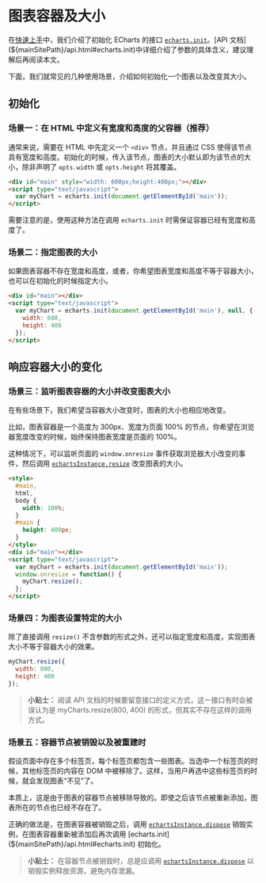 # 图表容器及大小

在[快速上手](./basics_configuration)中，我们介绍了初始化 ECharts 的接口 [`echarts.init`](${mainSitePath}/api.html#echarts.init)。[API 文档](${mainSitePath}/api.html#echarts.init)中详细介绍了参数的具体含义，建议理解后再阅读本文。

下面，我们就常见的几种使用场景，介绍如何初始化一个图表以及改变其大小。

## 初始化

### 场景一：在 HTML 中定义有宽度和高度的父容器（推荐）

通常来说，需要在 HTML 中先定义一个 `<div>` 节点，并且通过 CSS 使得该节点具有宽度和高度。初始化的时候，传入该节点，图表的大小默认即为该节点的大小，除非声明了 `opts.width` 或 `opts.height` 将其覆盖。

```html
<div id="main" style="width: 600px;height:400px;"></div>
<script type="text/javascript">
  var myChart = echarts.init(document.getElementById('main'));
</script>
```

需要注意的是，使用这种方法在调用 `echarts.init` 时需保证容器已经有宽度和高度了。

### 场景二：指定图表的大小

如果图表容器不存在宽度和高度，或者，你希望图表宽度和高度不等于容器大小，也可以在初始化的时候指定大小。

```html
<div id="main"></div>
<script type="text/javascript">
  var myChart = echarts.init(document.getElementById('main'), null, {
    width: 600,
    height: 400
  });
</script>
```

## 响应容器大小的变化

### 场景三：监听图表容器的大小并改变图表大小

在有些场景下，我们希望当容器大小改变时，图表的大小也相应地改变。

比如，图表容器是一个高度为 300px、宽度为页面 100% 的节点，你希望在浏览器宽度改变的时候，始终保持图表宽度是页面的 100%。

这种情况下，可以监听页面的 `window.onresize` 事件获取浏览器大小改变的事件，然后调用 [`echartsInstance.resize`](${mainSitePath}api.html#echartsInstance.resize) 改变图表的大小。

```html
<style>
  #main,
  html,
  body {
    width: 100%;
  }
  #main {
    height: 400px;
  }
</style>
<div id="main"></div>
<script type="text/javascript">
  var myChart = echarts.init(document.getElementById('main'));
  window.onresize = function() {
    myChart.resize();
  };
</script>
```

### 场景四：为图表设置特定的大小

除了直接调用 `resize()` 不含参数的形式之外，还可以指定宽度和高度，实现图表大小不等于容器大小的效果。

```js
myChart.resize({
  width: 800,
  height: 400
});
```

> **小贴士：** 阅读 API 文档的时候要留意接口的定义方式，这一接口有时会被误认为是 myCharts.resize(800, 400) 的形式，但其实不存在这样的调用方式。

### 场景五：容器节点被销毁以及被重建时

假设页面中存在多个标签页，每个标签页都包含一些图表。当选中一个标签页的时候，其他标签页的内容在 DOM 中被移除了。这样，当用户再选中这些标签页的时候，就会发现图表“不见”了。

本质上，这是由于图表的容器节点被移除导致的。即使之后该节点被重新添加，图表所在的节点也已经不存在了。

正确的做法是，在图表容器被销毁之后，调用 [`echartsInstance.dispose`](${mainSitePath}api.html#echartsInstance.dispose) 销毁实例，在图表容器重新被添加后再次调用 [echarts.init](${mainSitePath}/api.html#echarts.init) 初始化。

> **小贴士：** 在容器节点被销毁时，总是应调用 [`echartsInstance.dispose`](${mainSitePath}api.html#echartsInstance.dispose) 以销毁实例释放资源，避免内存泄漏。
